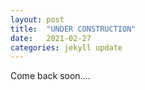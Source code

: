 ```yaml
---
layout: post
title:  "UNDER CONSTRUCTION"
date:   2021-02-27 
categories: jekyll update
---
```

Come back soon....